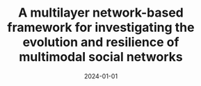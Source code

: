 ---
title: 'A multilayer network-based framework for investigating the evolution and resilience of multimodal social networks'
collection: publications
permalink: /publication/2024-Social Network Analysis and Mining-A-multilayer.md
excerpt: 'L. Bonifazi G.; Cauteruccio F.; Corradini E.; Giannelli E.; Marchetti M.; Ursino D.; Virgili'
date: 2024-01-01
venue: 'Social Network Analysis and Mining'
link: 'https://doi.org/10.1007/s13278-023-01163-z'
location: 'DII, Polytechnic University of Marche, Ancona, Italy'
---